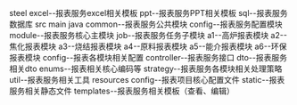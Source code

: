 ﻿steel
    excel--报表服务excel相关模板
    ppt--报表服务PPT相关模板
    sql--报表服务数据库
    src
        main
            java
                common--报表服务公共模块
                config--报表服务配置模块
                module--报表服务核心主模块
                    job--报表服务任务子模块
                        a1--高炉报表模块
                        a2--焦化报表模块
                        a3--烧结报表模块
                        a4--原料报表模块
                        a5--能介报表模块
                        a6--环保报表模块
                        config--报表各模块相关配置
                        controller--报表服务接口
                        dto--报表服务相关dto
                        enums--报表相关核心编码等
                        strategy--报表服务各模块相关处理策略
                        util--报表服务相关工具
            resources
                config--报表项目核心配置文件
                static--报表服务相关静态文件
                templates--报表服务相关模板（查看、编辑）
            